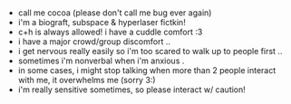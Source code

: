###
- call me cocoa (please don't call me bug ever again)
- i'm a biograft, subspace & hyperlaser fictkin!
- c+h is always allowed! i have a cuddle comfort :3
- i have a major crowd/group discomfort ..
- i get nervous really easily so i'm too scared to walk up to people first ..
- sometimes i'm nonverbal when i'm anxious .
- in some cases, i might stop talking when more than 2 people interact with me, it overwhelms me (sorry 3:)
- i'm really sensitive sometimes, so please interact w/ caution!
<!--
**cocoagraft/cocoagraft** is a ✨ _special_ ✨ repository because its `README.md` (this file) appears on your GitHub profile.

Here are some ideas to get you started:

- 🔭 I’m currently working on ...
- 🌱 I’m currently learning ...
- 👯 I’m looking to collaborate on ...
- 🤔 I’m looking for help with ...
- 💬 Ask me about ...
- 📫 How to reach me: ...
- 😄 Pronouns: ...
- ⚡ Fun fact: ...
-->
